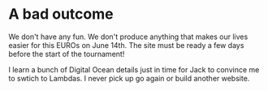 # A bad outcome

We don't have any fun.
We don't produce anything that makes our lives easier for this EUROs on June 14th.
The site must be ready a few days before the start of the tournament!

I learn a bunch of Digital Ocean details just in time for Jack to convince me to swtich to Lambdas.
I never pick up go again or build another website.



